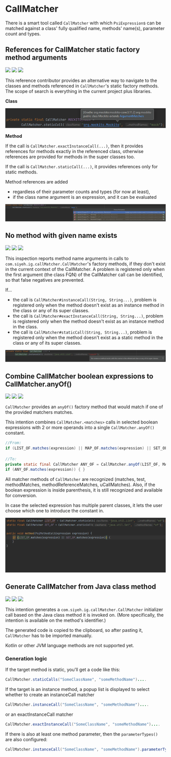 # CallMatcher

There is a smart tool called `CallMatcher` with which `PsiExpression`s can be matched against a class' fully qualified name, methods' name(s),
parameter count and types.

## References for CallMatcher static factory method arguments

![](https://img.shields.io/badge/referencecontributor-orange) ![](https://img.shields.io/badge/since-0.1.0-blue) [![](https://img.shields.io/badge/implementation-CallMatcherReferenceContributor-blue)](../src/main/java/com/picimako/justkitting/reference/CallMatcherReferenceContributor.java)

This reference contributor provides an alternative way to navigate to the classes and methods referenced in `CallMatcher`'s static factory methods.
The scope of search is everything in the current project plus libraries.

**Class**

![call_matcher_class_reference_contributor](assets/call_matcher_class_reference_contributor.png)

**Method**

If the call is `CallMatcher.exactInstanceCall(...)`, then it provides references for methods exactly in the referenced class,
otherwise references are provided for methods in the super classes too.

If the call is `CallMatcher.staticCall(...)`, it provides references only for static methods.

Method references are added
- regardless of their parameter counts and types (for now at least),
- if the class name argument is an expression, and it can be evaluated

![call_matcher_method_reference_contributor](assets/call_matcher_method_reference_contributor.png)

## No method with given name exists

![](https://img.shields.io/badge/inspection-orange) ![](https://img.shields.io/badge/since-0.1.0-blue) [![](https://img.shields.io/badge/implementation-CallMatcherInspection-blue)](../src/main/java/com/picimako/justkitting/inspection/CallMatcherInspection.java)

This inspection reports method name arguments in calls to `com.siyeh.ig.callMatcher.CallMatcher`'s factory methods, if they don't exist in the current context of the CallMatcher.
A problem is registered only when the first argument (the class FQN) of the CallMatcher call can be identified,
so that false negatives are prevented.

If...
- the call is `CallMatcher#instanceCall(String, String...)`, problem is registered only when the method doesn't exist as an instance method in the class or any of its super classes.
- the call is `CallMatcher#exactInstanceCall(String, String...)`, problem is registered only when the method doesn't exist as an instance method in the class.
- the call is `CallMatcher#staticCall(String, String...)`, problem is registered only when the method doesn't exist as a static method in the class or any of its super classes.

![no_instance_method_found_with_name](assets/call_matcher_no_instance_method_found.png)

## Combine CallMatcher boolean expressions to CallMatcher.anyOf()

![](https://img.shields.io/badge/intention-orange) ![](https://img.shields.io/badge/since-0.1.0-blue) [![](https://img.shields.io/badge/implementation-CallMatchersConversionToAnyOfIntention-blue)](../src/main/java/com/picimako/justkitting/intention/callmatcher/CallMatchersConversionToAnyOfIntention.java)

`CallMatcher` provides an `anyOf()` factory method that would match if one of the provided matchers matches.

This intention combines `CallMatcher.<matches>` calls in selected boolean expressions with 2 or more operands into a single `CallMatcher.anyOf()` constant.

```java
//From:
if (LIST_OF.matches(expression) || MAP_OF.matches(expression) || SET_OF.matches(expression)) { }

//To:
private static final CallMatcher ANY_OF = CallMatcher.anyOf(LIST_OF, MAP_OF, SET_OF);
if (ANY_OF.matches(expression)) { }
```

All matcher methods of `CallMatcher` are recognized (matches, test, methodMatches, methodReferenceMatches, uCallMatches). Also, if the boolean expression is inside parenthesis,
it is still recognized and available for conversion.

In case the selected expression has multiple parent classes, it lets the user choose which one to introduce the constant in.

![call_matchers_to_any_of_intention](assets/call_matchers_to_any_of_intention.gif)

## Generate CallMatcher from Java class method

![](https://img.shields.io/badge/intention-orange) ![](https://img.shields.io/badge/since-0.1.0-blue) [![](https://img.shields.io/badge/implementation-CallMatchersConversionToAnyOfIntention-blue)](../src/main/java/com/picimako/justkitting/intention/callmatcher/GenerateCallMatcherFromSignatureIntention.java)

This intention generates a `com.siyeh.ig.callMatcher.CallMatcher` initializer call based on the Java class method it is invoked on.
(More specifically, the intention is available on the method's identifier.)

The generated code is copied to the clipboard, so after pasting it, `CallMatcher` has to be imported manually.

Kotlin or other JVM language methods are not supported yet.

### Generation logic

If the target method is static, you'll get a code like this:
```java
CallMatcher.staticCalls("SomeClassName", "someMethodName")....
```

If the target is an instance method, a popup list is displayed to select whether to create an instanceCall matcher
```java
CallMatcher.instanceCall("SomeClassName", "someMethodName")....
```
or an exactInstanceCall matcher
```java
CallMatcher.exactInstanceCall("SomeClassName", "someMethodName")....
```

If there is also at least one method parameter, then the `parameterTypes()` are also configured:
```java
CallMatcher.instanceCall("SomeClassName", "someMethodName").parameterTypes("Type1", "Type2");
```
